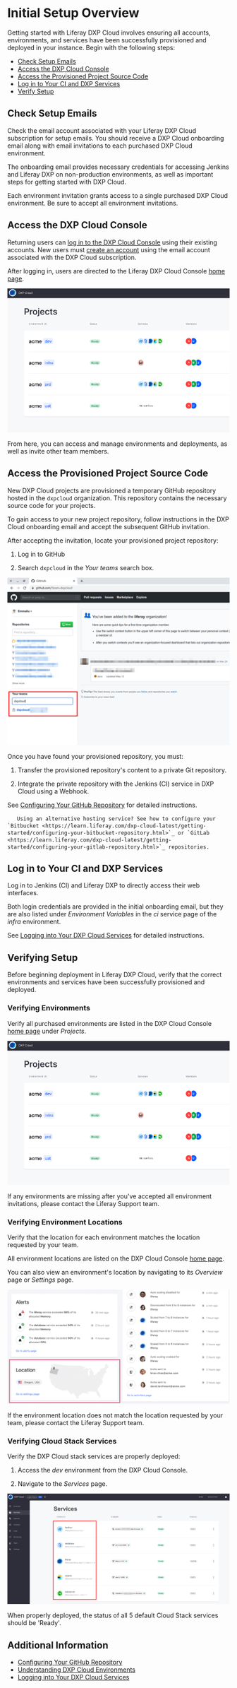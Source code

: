 # Initial Setup Overview

Getting started with Liferay DXP Cloud involves ensuring all accounts, environments, and services have been successfully provisioned and deployed in your instance. Begin with the following steps:

- [Check Setup Emails](#check-setup-emails)
- [Access the DXP Cloud Console](#access-the-dxp-cloud-console)
- [Access the Provisioned Project Source Code](#access-the-provisioned-project-source-code)
- [Log in to Your CI and DXP Services](#log-in-to-your-ci-and-dxp-services)
- [Verify Setup](#verifying-setup)

## Check Setup Emails

Check the email account associated with your Liferay DXP Cloud subscription for setup emails. You should receive a DXP Cloud onboarding email along with email invitations to each purchased DXP Cloud environment.

The onboarding email provides necessary credentials for accessing Jenkins and Liferay DXP on non-production environments, as well as important steps for getting started with DXP Cloud.

Each environment invitation grants access to a single purchased DXP Cloud environment. Be sure to accept all environment invitations.

## Access the DXP Cloud Console

Returning users can [log in to the DXP Cloud Console](https://console.liferay.cloud/login) using their existing accounts. New users must [create an account](https://console.liferay.cloud/signup?undefined) using the email account associated with the DXP Cloud subscription.

After logging in, users are directed to the Liferay DXP Cloud Console [home page](https://console.liferay.cloud/projects).

![Figure 1: DXP Cloud Console home page.](./initial-setup-overview/images/01.png)

From here, you can access and manage environments and deployments, as well as invite other team members.

## Access the Provisioned Project Source Code

New DXP Cloud projects are provisioned a temporary GitHub repository hosted in the `dxpcloud` organization. This repository contains the necessary source code for your projects.

To gain access to your new project repository, follow instructions in the DXP Cloud onboarding email and accept the subsequent GitHub invitation.

After accepting the invitation, locate your provisioned project repository:

1. Log in to GitHub

1. Search `dxpcloud` in the _Your teams_ search box.

![Figure 2: Search dxpcloud in the 'Your teams' search box.](./initial-setup-overview/images/02.png)

Once you have found your provisioned repository, you must:

1. Transfer the provisioned repository's content to a private Git repository.

1. Integrate the private repository with the Jenkins (CI) service in DXP Cloud using a Webhook.

See [Configuring Your GitHub Repository](https://learn.liferay.com/dxp-cloud-latest/getting-started/configuring-your-github-repository.html) for detailed instructions.

```note::
   Using an alternative hosting service? See how to configure your `Bitbucket <https://learn.liferay.com/dxp-cloud-latest/getting-started/configuring-your-bitbucket-repository.html>`_ or `GitLab <https://learn.liferay.com/dxp-cloud-latest/getting-started/configuring-your-gitlab-repository.html>`_ repositories.
```

## Log in to Your CI and DXP Services

Log in to Jenkins (CI) and Liferay DXP to directly access their web interfaces.

Both login credentials are provided in the initial onboarding email, but they are also listed under *Environment Variables* in the *ci* service page of the *infra* environment.

See [Logging into Your DXP Cloud Services](https://learn.liferay.com/dxp-cloud-latest/getting-started/logging-into-your-dxp-cloud-services.html) for detailed instructions.

## Verifying Setup

Before beginning deployment in Liferay DXP Cloud, verify that the correct environments and services have been successfully provisioned and deployed.

### Verifying Environments

Verify all purchased environments are listed in the DXP Cloud Console [home page](https://console.liferay.cloud/projects) under *Projects*.

![Figure 3: See provisioned environments in the DXP Cloud Console.](./initial-setup-overview/images/03.png)

If any environments are missing after you've accepted all environment invitations, please contact the Liferay Support team.

### Verifying Environment Locations

Verify that the location for each environment matches the location requested by your team.

All environment locations are listed on the DXP Cloud Console [home page](https://console.liferay.cloud/projects).

You can also view an environment's location by navigating to its *Overview* page or *Settings* page.

![Figure 4: View the environment's location in the Overview page.](./initial-setup-overview/images/04.png)

If the environment location does not match the location requested by your team, please contact the Liferay Support team.

### Verifying Cloud Stack Services

Verify the DXP Cloud stack services are properly deployed:

1. Access the *dev* environment from the DXP Cloud Console.

1. Navigate to the *Services* page.

![Figure 5: View the status of DXP Cloud Stack services on the Services page.](./initial-setup-overview/images/05.png)

When properly deployed, the status of all 5 default Cloud Stack services should be 'Ready'.

## Additional Information

- [Configuring Your GitHub Repository](https://learn.liferay.com/dxp-cloud-latest/getting-started/configuring-your-github-repository.html)
- [Understanding DXP Cloud Environments](https://learn.liferay.com/dxp-cloud-latest/getting-started/understanding-dxp-cloud-environments.html?highlight=location)
- [Logging into Your DXP Cloud Services](https://learn.liferay.com/dxp-cloud-latest/getting-started/logging-into-your-dxp-cloud-services.html)